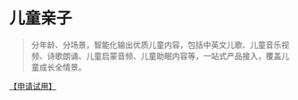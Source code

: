 # 儿童亲子

> 分年龄、分场景，智能化输出优质儿童内容，包括中英文儿歌、儿童音乐视频、诗歌朗诵、儿童启蒙音频、儿童助眠内容等，一站式产品接入，覆盖儿童成长全情景。

[【申请试用】](https://www.kanjian.com/contact)

## &#x20;<a href="#advantages" id="advantages"></a>
